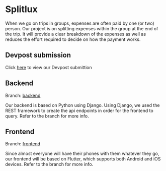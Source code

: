 # Splitlux

When we go on trips in groups, expenses are often paid by one (or two) person. Our project is on splitting expenses within the group at the end of the trip. It will provide a clear breakdown of the expenses as well as reduces the effort required to decide on how the payment works.

## Devpost submission
Click [here](https://devpost.com/software/splitlux) to view our Devpost submittion

## Backend
Branch: [backend](https://github.com/marcuspeh/Splitlux/tree/backend)

Our backend is based on Python using Django. Using Django, we used the REST framework to create the api endpoints in order for the frontend to query. Refer to the branch for more info.

## Frontend
Branch: [frontend](https://github.com/marcuspeh/Splitlux/blob/frontend)

Since almost everyone will have their phones with them whatever they go, our frontend will be based on Flutter, which supports both Android and iOS devices. Refer to the branch for more info.
